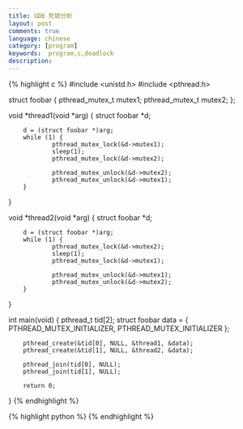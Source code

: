 ```yaml
---
title: GDB 死锁分析
layout: post
comments: true
language: chinese
category: [program]
keywords:  program,c,deadlock
description:
---
```



<!-- more -->

{% highlight c %}
#include <unistd.h>
#include <pthread.h>

struct foobar {
        pthread_mutex_t mutex1;
        pthread_mutex_t mutex2;
};

void *thread1(void *arg)
{
        struct foobar *d;

        d = (struct foobar *)arg;
        while (1) {
                pthread_mutex_lock(&d->mutex1);
                sleep(1);
                pthread_mutex_lock(&d->mutex2);

                pthread_mutex_unlock(&d->mutex2);
                pthread_mutex_unlock(&d->mutex1);
        }
}

void *thread2(void *arg)
{
        struct foobar *d;

        d = (struct foobar *)arg;
        while (1) {
                pthread_mutex_lock(&d->mutex2);
                sleep(1);
                pthread_mutex_lock(&d->mutex1);

                pthread_mutex_unlock(&d->mutex1);
                pthread_mutex_unlock(&d->mutex2);
        }
}

int main(void)
{
        pthread_t tid[2];
        struct foobar data = {
                PTHREAD_MUTEX_INITIALIZER,
                PTHREAD_MUTEX_INITIALIZER
        };

        pthread_create(&tid[0], NULL, &thread1, &data);
        pthread_create(&tid[1], NULL, &thread2, &data);

        pthread_join(tid[0], NULL);
        pthread_join(tid[1], NULL);

        return 0;
}
{% endhighlight %}

{% highlight python %}
{% endhighlight %}
